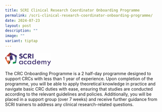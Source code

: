 ```yaml
---
title: SCRI Clinical Research Coordinator Onboarding Programme
permalink: /scri-clinical-research-coordinator-onboarding-programme/
date: 2024-07-23
layout: post
description: ""
image: ""
variant: tiptap
---
```

<p></p>
<div class="isomer-image-wrapper">
<img style="width: 30%;" height="auto" width="100%" alt="" src="/images/SCRI Academy/SCRI_Academy_Logo_FINAL_2.jpg">
</div>
<p>The CRC Onboarding Programme is a 2 half-day programme designed to support
CRCs with less than 1 year of experience. Upon completion of the programme,
you will be able to apply theoretical knowledge in practice and navigate
basic CRC duties with ease, ensuring that studies are conducted according
to the relevant guidelines and policies. Additionally, you will be placed
in a support group (over 7 weeks) and receive further guidance from SCRI
trainers to address any clinical research-related questions.</p>
<p></p>
<p></p>
<p></p>